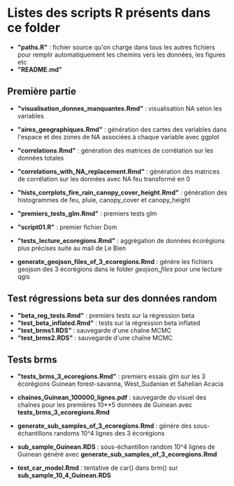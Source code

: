 # Listes des scripts R présents dans ce folder 
                     
- **"paths.R"** : fichier source qu'on charge dans tous les autres fichiers pour remplir automatiquement les chemins vers les données, les figures etc
- **"README.md"**     

## Première partie
- **"visualisation_donnes_manquantes.Rmd"** : visualisation NA selon les variables

 - **"aires_geographiques.Rmd"** : génération des cartes des variables dans l'espace et des zones de NA associées à chaque variable avec ggplot                     
- **"correlations.Rmd"** : génération des matrices de corrélation sur les données totales               
- **"correlations_with_NA_replacement.Rmd"** : génération des matrices de corrélation sur les données avec NA feu transformé en 0
- **"hists_corrplots_fire_rain_canopy_cover_height.Rmd"** : génération des histogrammes de feu, pluie, canopy_cover et canopy_height
- **"premiers_tests_glm.Rmd"** : premiers tests glm 
- **"script01.R"** : premier fichier Dom                                  
- **"tests_lecture_ecoregions.Rmd"** : aggrégation de données écorégions plus précises suite au mail de Le Bien                
- **generate_geojson_files_of_3_ecoregions.Rmd** : génère les fichiers geojson des 3 écorégions dans le folder *geojson_files* pour une lecture qgis       

## Test régressions beta sur des données random

- **"beta_reg_tests.Rmd"** : premiers tests sur la régression beta                               
- **"test_beta_inflated.Rmd"** : tests sur la régression beta inflated   
- **"test_brms1.RDS"** : sauvegarde d'une chaîne MCMC                                
- **"test_brms2.RDS"** : sauvegarde d'une chaîne MCMC     

## Tests brms

- **"tests_brms_3_ecoregions.Rmd"** : premiers essais glm sur les 3 écorégions Guinean forest-savanna, West_Sudanian et Sahelian Acacia   
- **chaines_Guinean_100000_lignes.pdf** : sauvegarde du visuel des chaînes pour les premières 10**5 données de Guinean avec **tests_brms_3_ecoregions.Rmd**          

- **generate_sub_samples_of_3_ecoregions.Rmd** : génère des sous-échantillons randoms 10^4 lignes des 3 écorégions
- **sub_sample_Guinean.RDS** : sous-échantillon random 10^4 lignes de Guinean généré avec **generate_sub_samples_of_3_ecoregions.Rmd**
- **test_car_model.Rmd** : tentative de car() dans brm() sur **sub_sample_10_4_Guinean.RDS**